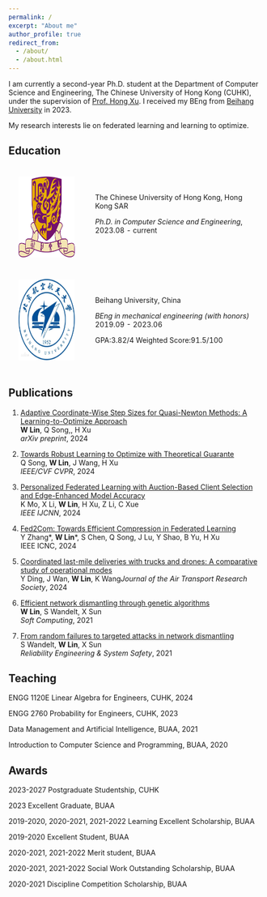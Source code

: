 ```yaml
---
permalink: /
excerpt: "About me"
author_profile: true
redirect_from: 
  - /about/
  - /about.html
---
```


I am currently a second-year Ph.D. student  at the Department of Computer Science and Engineering, The Chinese University of Hong Kong (CUHK), under the supervision of [Prof. Hong Xu](https://henryhxu.github.io/).  I received my BEng from  [Beihang University](www.buaa.edu.cn) in 2023. 

My research interests lie on federated learning and learning to optimize.

## Education

   <table style="width:100%;border:0px;border-spacing:0px;border-collapse:separate;margin-right:auto;margin-left:auto;">
                <tbody>
                    <tr>
                        <td style="padding:20px;width:30%;vertical-align:middle">
                            <img src="../images/CUHK_logo.png" width="160" height="160">
                        </td>
                        <td style="padding:20px;width:100%;vertical-align:middle">
                                <papertitle>The Chinese University of Hong Kong, Hong Kong SAR
                            </papertitle>
                            <p></p>
                            <em>Ph.D. in Computer Science and Engineering</em>,  2023.08 - current
                            <p></p>
                        </td>
                    </tr>
                    <tr>
                        <td style="padding:20px;width:30%;vertical-align:middle">
                            <img src="../images/beihang.png" width="160" height="160">
                        </td>
                        <td style="padding:20px;width:100%;vertical-align:middle">
                                <papertitle>Beihang University, China</papertitle>
                            <p></p>
                            <em>BEng in mechanical engineering (with honors)</em>   2019.09 - 2023.06
                            <p></p>
                            GPA:3.82/4 	Weighted Score:91.5/100 
                        </td>
                    </tr>
                </tbody>
            </table>


## Publications

1. [Adaptive Coordinate-Wise Step Sizes for Quasi-Newton Methods: A Learning-to-Optimize Approach](https://arxiv.org/abs/2412.00059)<br /> **W Lin**, Q Song,, H Xu<br />*arXiv preprint*, 2024


2. [Towards Robust Learning to Optimize with Theoretical Guarante](https://openaccess.thecvf.com/content/CVPR2024/papers/Song_Towards_Robust_Learning_to_Optimize_with_Theoretical_Guarantees_CVPR_2024_paper.pdf)<br />Q Song, **W Lin**, J Wang, H Xu<br />*IEEE/CVF CVPR*, 2024

3. [Personalized Federated Learning with Auction-Based Client Selection and Edge-Enhanced Model Accuracy](https://ieeexplore.ieee.org/abstract/document/10650279)<br />K Mo, X Li, **W Lin**, H Xu, Z Li, C Xue<br />*IEEE IJCNN*, 2024

4. [Fed2Com: Towards Efficient Compression in Federated Learning](https://ieeexplore.ieee.org/stamp/stamp.jsp?arnumber=10556165)<br />Y Zhang\*, **W Lin**\*, S Chen, Q Song, J Lu, Y Shao, B Yu, H Xu<br />IEEE ICNC, 2024

5. [Coordinated last-mile deliveries with trucks and drones: A comparative study of operational modes](https://www.sciencedirect.com/science/article/pii/S2941198X24000368)<br />Y Ding, J Wan, **W Lin**, K Wang<bv />*Journal of the Air Transport Research Society*, 2024

6. [Efficient network dismantling through genetic algorithms](https://louislinwei.github.io/files/SOCO.pdf)<br />**W Lin**, S Wandelt, X Sun<br />*Soft Computing*, 2021

7. [From random failures to targeted attacks in network dismantling](https://louislinwei.github.io/files/RESS.pdf)<br />S Wandelt, **W Lin**, X Sun<br />*Reliability Engineering & System Safety*, 2021



## Teaching 

ENGG 1120E Linear Algebra for Engineers, CUHK, 2024

ENGG 2760 Probability for Engineers, CUHK, 2023

Data Management and Artificial Intelligence, BUAA, 2021

Introduction to Computer Science and Programming, BUAA, 2020



## Awards

2023-2027 Postgraduate Studentship, CUHK

2023 Excellent Graduate, BUAA

2019-2020, 2020-2021, 2021-2022 Learning Excellent Scholarship, BUAA 

2019-2020 Excellent Student, BUAA

2020-2021, 2021-2022 Merit student, BUAA 

2020-2021, 2021-2022 Social Work Outstanding Scholarship, BUAA

2020-2021 Discipline Competition Scholarship, BUAA



